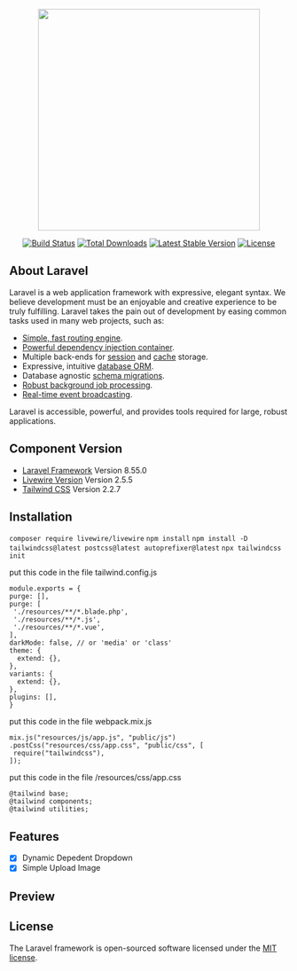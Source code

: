 <p align="center"><a href="https://laravel.com" target="_blank"><img src="https://raw.githubusercontent.com/laravel/art/master/logo-lockup/5%20SVG/2%20CMYK/1%20Full%20Color/laravel-logolockup-cmyk-red.svg" width="400"></a></p>

<p align="center">
<a href="https://travis-ci.org/laravel/framework"><img src="https://travis-ci.org/laravel/framework.svg" alt="Build Status"></a>
<a href="https://packagist.org/packages/laravel/framework"><img src="https://img.shields.io/packagist/dt/laravel/framework" alt="Total Downloads"></a>
<a href="https://packagist.org/packages/laravel/framework"><img src="https://img.shields.io/packagist/v/laravel/framework" alt="Latest Stable Version"></a>
<a href="https://packagist.org/packages/laravel/framework"><img src="https://img.shields.io/packagist/l/laravel/framework" alt="License"></a>
</p>

## About Laravel

Laravel is a web application framework with expressive, elegant syntax. We believe development must be an enjoyable and creative experience to be truly fulfilling. Laravel takes the pain out of development by easing common tasks used in many web projects, such as:

- [Simple, fast routing engine](https://laravel.com/docs/routing).
- [Powerful dependency injection container](https://laravel.com/docs/container).
- Multiple back-ends for [session](https://laravel.com/docs/session) and [cache](https://laravel.com/docs/cache) storage.
- Expressive, intuitive [database ORM](https://laravel.com/docs/eloquent).
- Database agnostic [schema migrations](https://laravel.com/docs/migrations).
- [Robust background job processing](https://laravel.com/docs/queues).
- [Real-time event broadcasting](https://laravel.com/docs/broadcasting).

Laravel is accessible, powerful, and provides tools required for large, robust applications.

## Component Version
- [Laravel Framework](https://laravel.com/docs/8.x/installation) Version 8.55.0
- [Livewire Version](https://laravel-livewire.com/docs/2.x/installation) Version 2.5.5
- [Tailwind CSS](https://tailwindcss.com/docs/guides/laravel) Version 2.2.7

## Installation
```composer require livewire/livewire```
```npm install```
```npm install -D tailwindcss@latest postcss@latest autoprefixer@latest```
```npx tailwindcss init```

put this code in the file tailwind.config.js
```
module.exports = {
purge: [],
purge: [
 './resources/**/*.blade.php',
 './resources/**/*.js',
 './resources/**/*.vue',
],
darkMode: false, // or 'media' or 'class'
theme: {
  extend: {},
},
variants: {
  extend: {},
},
plugins: [],
}
```

put this code in the file webpack.mix.js
```
mix.js("resources/js/app.js", "public/js")
.postCss("resources/css/app.css", "public/css", [
 require("tailwindcss"),
]);
```


put this code in the file /resources/css/app.css
```
@tailwind base;
@tailwind components;
@tailwind utilities;
```



## Features
- [X] Dynamic Depedent Dropdown 
- [X] Simple Upload Image

## Preview

## License

The Laravel framework is open-sourced software licensed under the [MIT license](https://opensource.org/licenses/MIT).
